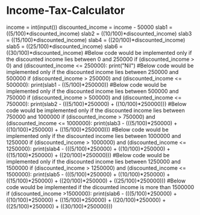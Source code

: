 # Income-Tax-Calculator
income = int(input())
discounted_income = income - 50000
slab1 = ((5/100)*discounted_income)
slab2 = ((10/100)*discounted_income)
slab3 = ((15/100)*discounted_income)
slab4 = ((20/100)*discounted_income)
slab5 = ((25/100)*discounted_income)
slab6 = ((30/100)*discounted_income)
#Below code would be implemented only if the discounted income lies between 0 and 250000
if (discounted_income > 0) and (discounted_income <= 250000):
    print("Nil")
#Below code would be implemented only if the discounted income lies between 250000 and 500000
if (discounted_income > 250000) and (discounted_income <= 500000):
    print(slab1 - ((5/100)*250000))
#Below code would be implemented only if the discounted income lies between 500000 and 750000
if (discounted_income > 500000) and (discounted_income <= 750000):
    print(slab2 - (((5/100)*250000) + ((10/100)*250000)))
#Below code would be implemented only if the discounted income lies between 750000 and 1000000
if (discounted_income > 750000) and (discounted_income <= 1000000):
    print(slab3 - (((5/100)*250000) + ((10/100)*250000) + ((15/100)*250000)))
#Below code would be implemented only if the discounted income lies between 1000000 and 1250000
if (discounted_income > 1000000) and (discounted_income <= 1250000):
    print(slab4 - (((5/100)*250000) + ((10/100)*250000) + ((15/100)*250000) + ((20/100)*250000)))
#Below code would be implemented only if the discounted income lies between 1250000 and 1500000
if (discounted_income > 1250000) and (discounted_income <= 1500000):
    print(slab5 - (((5/100)*250000) + ((10/100)*250000) + ((15/100)*250000) + ((20/100)*250000) + ((25/100)*250000)))
#Below code would be implemented if the dicoumted income is more than 1500000
if (discounted_income >1500000):
    print(slab6 - (((5/100)*250000) + ((10/100)*250000) + ((15/100)*250000) + ((20/100)*250000) + ((25/100)*250000) + ((30/100)*250000)))
